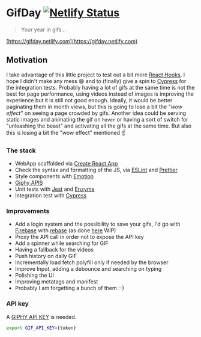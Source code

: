 # GifDay [![Netlify Status](https://api.netlify.com/api/v1/badges/247e6813-9ceb-4aa0-81e0-a7a57ef145d0/deploy-status)](https://app.netlify.com/sites/gifday/deploys)

> Your year in gifs...

[https://gifday.netlify.com](https://gifday.netlify.com)

## Motivation

I take advantage of this little project to test out a bit more [React Hooks](https://reactjs.org/docs/hooks-intro.html), I hope I didn't make any mess 😅 and to (finally) give a spin to [Cypress](https://cypress.io) for the integration tests.
Probably having a lot of gifs at the same time is not the best for page performance, using videos instead of images is improving the experience but it is still not good enough. Ideally, it would be better paginating them in month views, but this is going to lose a bit the "_wow effect_" on seeing a page crowded by gifs.
Another idea could be serving static images and animating the gif on `hover` or having a sort of switch for "unleashing the beast" and activating all the gifs at the same time. But also this is losing a bit the "wow effect" mentioned ☝️

### The stack

- WebApp scaffolded via [Create React App](https://github.com/facebook/create-react-app)
- Check the syntax and formatting of the JS, via [ESLint](http://eslint.org/) and [Prettier](https://prettier.io/)
- Style components with [Emotion](https://emotion.sh)
- [Giphy APIS](https://developers.giphy.com/docs/)
- Unit tests with [Jest](https://jestjs.io) and [Enzyme](https://airbnb.io/enzyme/)
- Integration test with [Cypress](https://cypress.io)

### Improvements

- Add a login system and the possibility to save your gifs, I'd go with [Firebase](https://firebase.google.com) with [rebase](https://github.com/tylermcginnis/re-base) (as done [here](https://github.com/sirlisko/been) WIP)
- Proxy the API call in order not to expose the API key
- Add a spinner while searching for GIF
- Having a fallback for the videos
- Push history on daily GIF
- Incrementally load fetch polyfill only if needed by the browser
- Improve Input, adding a debounce and searching on typing
- Polishing the UI
- Improving metatags and manifest
- Probably I am forgetting a bunch of them :-)

### API key

A [GIPHY API KEY](https://developers.giphy.com/dashboard/) is needed.

```sh
export GIF_API_KEY={token}
```
